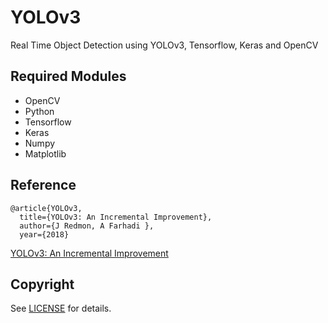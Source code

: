 # YOLOv3
Real Time Object Detection using YOLOv3, Tensorflow, Keras and OpenCV


## Required Modules
- OpenCV
- Python    
- Tensorflow  
- Keras
- Numpy
- Matplotlib



## Reference

	@article{YOLOv3,  
	  title={YOLOv3: An Incremental Improvement},  
	  author={J Redmon, A Farhadi },
	  year={2018}
	  
[YOLOv3: An Incremental Improvement](https://pjreddie.com/media/files/papers/YOLOv3.pdf)



## Copyright
See [LICENSE](LICENSE) for details.
